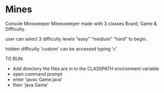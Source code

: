 # Mines
Console Minsweeper
Minesweeper made with 3 classes Board, Game & Difficulty.

user can select 3 difficulty levels "easy" "medium" "hard" to begin.

hidden difficulty 'custom' can be accessed typing 'c'

TO RUN:
- Add directory the files are in to the CLASSPATH environment variable
- open command prompt
- enter 'javac Game.java'
- then 'java Game'
